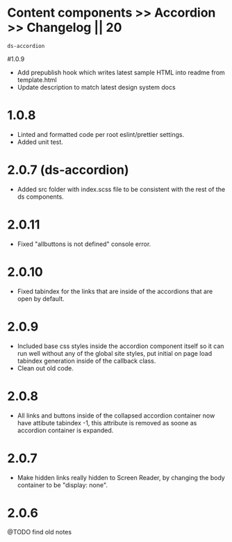 # Content components >> Accordion >> Changelog || 20

`ds-accordion`

#1.0.9
* Add prepublish hook which writes latest sample HTML into readme from template.html
* Update description to match latest design system docs
# 1.0.8
* Linted and formatted code per root eslint/prettier settings.
* Added unit test.

# 2.0.7 (ds-accordion)
* Added src folder with index.scss file to be consistent with the rest of the ds components.

# 2.0.11
* Fixed "allbuttons is not defined" console error.

# 2.0.10
* Fixed tabindex for the links that are inside of the accordions that are open by default.

# 2.0.9
* Included base css styles inside the accordion component itself so it can run well without any of the global site styles, put initial on page load tabindex generation inside of the callback class.
* Clean out old code.

# 2.0.8
* All links and buttons inside of the collapsed accordion container now have attibute tabindex -1, this attribute is removed as soone as accordion container is expanded.

# 2.0.7
* Make hidden links really hidden to Screen Reader, by changing the body container to be "display: none".


# 2.0.6 
@TODO find old notes
